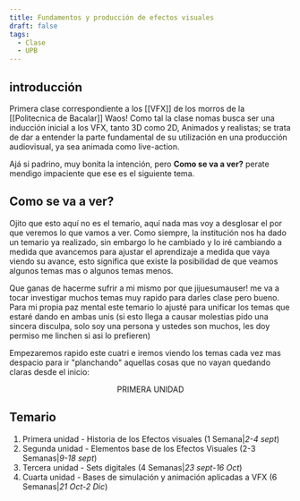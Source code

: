 ```yaml
---
title: Fundamentos y producción de efectos visuales
draft: false
tags:
  - Clase
  - UPB
---
```

## introducción 

Primera clase correspondiente a los [[VFX]] de los morros de la [[Politecnica de Bacalar]] Waos! 
Como tal la clase nomas busca ser una inducción inicial a los VFX, tanto 3D como 2D, Animados y realistas; se trata de dar a entender la parte fundamental de su utilización en una producción audiovisual, ya sea animada como live-action.

Ajá si padrino, muy bonita la intención, pero **Como se va a ver?**
perate mendigo impaciente que ese es el siguiente tema.

## Como se va a ver?

Ojito que esto aquí no es el temario, aquí nada mas voy a desglosar el por que veremos lo que vamos a ver. Como siempre, la institución nos ha dado un temario ya realizado, sin embargo lo he cambiado y lo iré cambiando a medida que avancemos para ajustar el aprendizaje a medida que vaya viendo su avance, esto significa que existe la posibilidad de que veamos algunos temas mas o algunos temas menos.

Que ganas de hacerme sufrir a mi mismo por que jijuesumauser! me va a tocar investigar muchos temas muy rapido para darles clase pero bueno.
Para mi propia paz mental este temario lo ajusté para unificar los temas que estaré dando en ambas unis (si esto llega a causar molestias pido una sincera disculpa, solo soy una persona y ustedes son muchos, les doy permiso me linchen si asi lo prefieren)

Empezaremos rapido este cuatri e iremos viendo los temas cada vez mas despacio para ir "planchando" aquellas cosas que no vayan quedando claras desde el inicio: 
<center>PRIMERA UNIDAD</center>

## Temario

1. Primera unidad - Historia de los Efectos visuales (1 Semana|*2-4 sept*)
2. Segunda unidad - Elementos base de los Efectos Visuales (2-3 Semanas|*9-18 sept*)
3. Tercera unidad - Sets digitales (4 Semanas|*23 sept-16 Oct*) 
4. Cuarta unidad - Bases de simulación y animación aplicadas a VFX (6 Semanas|*21 Oct-2 Dic*)
